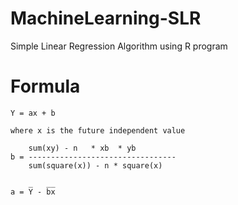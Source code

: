 # MachineLearning-SLR
Simple Linear Regression Algorithm using R program

# Formula
    Y = ax + b
  
    where x is the future independent value
    
        sum(xy) - n   * xb  * yb
    b = ---------------------------------
        sum(square(x)) - n * square(x)
        
        _   __
    a = Y - bx
    
    
